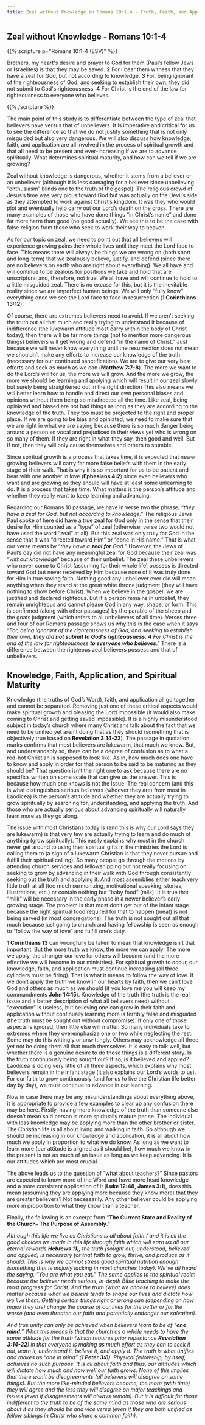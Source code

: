 ```yaml
---
title: Zeal without Knowledge in Romans 10:1-4 - Truth, Faith, and Application 
---
```


## Zeal without Knowledge - Romans 10:1-4 

{{% scripture p="Romans 10:1-4 (ESV)" %}}  

Brothers, my heart's desire and prayer to God for them (Paul’s fellow Jews or Israelites) is that they may be saved. **2** For I bear them witness that they have a zeal for God, but not according to knowledge. **3** For, being ignorant of the righteousness of God, and seeking to establish their own, they did not submit to God's righteousness. **4** For Christ is the end of the law for righteousness to everyone who believes.              

{{% /scripture %}}  

 The main point of this study is to differentiate between the type of zeal that believers have versus that of unbelievers. It is imperative and critical for us to see the difference so that we do not justify something that is not only misguided but also very dangerous. We will also discuss how knowledge, faith, and application are all involved in the process of spiritual growth and that all need to be present and ever-increasing if we are to advance spiritually. What determines spiritual maturity, and how can we tell if we are growing? 

Zeal without knowledge is dangerous, whether it stems from a believer or an unbeliever (although it is less damaging for a believer since unbelieving “enthusiasm” blinds one to the truth of the gospel). The religious crowd of Jesus’s time was very pious toward God but was actually on the Devil’s side as they attempted to work against Christ’s kingdom. It was they who would plot and eventually help carry out our Lord’s death on the cross. There are many examples of those who have done things “in Christ’s name” and done far more harm than good (no good actually). We see this to be the case with false religion from those who seek to work their way to heaven.  

As for our topic on zeal, we need to point out that all believers will experience growing pains their whole lives until they meet the Lord face to face. This means there will always be things we are wrong on (both short and long-term) that we zealously believe, justify, and defend (since there are no believers on earth who are right about everything). We all have and will continue to be zealous for positions we take and hold that are unscriptural and, therefore, not true. We all have and will continue to hold to a little misguided zeal. There is no excuse for this, but it is the inevitable reality since we are imperfect human beings. We will only “fully know” everything once we see the Lord face to face in resurrection (**1 Corinthians 13:12**). 

Of course, there are extremes believers need to avoid. If we aren’t seeking the truth out all that much and really trying to understand it because of indifference (the lukewarm attitude most carry within the body of Christ today), then there will be far more things (not to mention more dangerous things) believers will get wrong and defend “in the name of Christ.” Just because we will never know everything until the resurrection does not mean we shouldn’t make any efforts to increase our knowledge of the truth (necessary for our continued sanctification). We are to give our very best efforts and seek as much as we can (**Matthew 7:7-8**). The more we want to do the Lord’s will for us, the more we will grow. And the more we grow, the more we should be learning and applying which will result in our zeal slowly but surely being straightened out in the right direction This also means we will better learn how to handle and direct our own personal biases and opinions without them being so misdirected all the time. Like zeal, being opiniated and biased are not bad things as long as they are according to the knowledge of the truth. They too must be projected to the right and proper place. If we are going to be bias and opiniated, we need to make sure that we are right in what we are saying because there is so much danger being around a person so vocal and prejudiced in their views yet who is wrong on so many of them. If they are right in what they say, then good and well. But if not, then they will only cause themselves and others to stumble.                                                                            

Since spiritual growth is a process that takes time, it is expected that newer growing believers will carry far more false beliefs with them in the early stage of their walk. That is why it is so important for us to be patient and bear with one another in love (**Ephesians 4:2**) since even believers who want and are growing as they should will have at least some unlearning to do. It is a process that takes time. What matters is the person’s attitude and whether they really want to keep learning and advancing. 

Regarding our Romans 10 passage, we have in verse two the phrase, “*they have a zeal for God, but not according to knowledge*.” The religious Jews Paul spoke of here did have a true zeal for God only in the sense that their desire for Him counted as a “type” of zeal (otherwise, verse two would not have used the word “zeal” at all). But this zeal was only truly for God in the sense that it was “directed toward Him” or “done in His name.” That is what our verse means by “*they have a **zeal** **for** God.*” However, the Jews of Paul’s day did not have any meaningful zeal for God because their zeal was “*without knowledge*” because of their unbelief. The zeal these unbelievers who never come to Christ (assuming for their whole life) possess is directed toward God but never received by Him because none of it was truly done for Him in true saving faith. Nothing good any unbeliever ever did will mean anything when they stand at the great white throne judgment (they will have nothing to show before Christ). When we believe in the gospel, we are justified and declared righteous. But if a person remains in unbelief, they remain unrighteous and cannot please God in any way, shape, or form. This is confirmed (along with other passages) by the parable of the sheep and the goats judgment (which refers to all unbelievers of all time). Verses three and four of our Romans passage shows us why this is the case when it says “*For, being ignorant of the righteousness of God, and seeking to establish their own, **they did not submit to God's righteousness**.* ***4** For Christ is the end of the law for righteousness **to everyone who believes***.”  There is a difference between the righteous zeal believers possess and that of unbelievers.                                                                                         

## **Knowledge, Faith, Application, and Spiritual Maturity** 

Knowledge (the truths of God’s Word), faith, and application all go together and cannot be separated. Removing just one of these critical aspects would make spiritual growth and pleasing the Lord impossible (it would also make coming to Christ and getting saved impossible). It is a highly misunderstood subject in today’s church where many Christians talk about the fact that we need to be unified yet aren’t doing that as they should (something that is objectively true based on **Revelation 3:14-22**). The passage in quotation marks confirms that most believers are lukewarm, that much we know. But, and understandably so, there can be a degree of confusion as to what a red-hot Christian is supposed to look like. As in, how much does one have to know and apply in order for that person to be said to be maturing as they should be? That question isn’t the right one to ask because there are no specifics written on some scale that can give us the answer. This is because how much one knows is not the issue. The real concern (and this is what distinguishes serious believers (whoever they are) from most in Laodicea) is the person’s attitude and whether they are actually trying to grow spiritually by searching for, understanding, and applying the truth. And those who are actually serious about advancing spiritually will naturally learn more as they go along. 

The issue with most Christians today is (and this is why our Lord says they are lukewarm) is that very few are actually trying to learn and do much of anything (grow spiritually). This easily explains why most in the church never get around to using their spiritual gifts in the ministries the Lord is calling them to (a sign of a lukewarm Christian is that they never pursue and fulfill their spiritual calling). So many people go through the motions by attending church services and fellowshipping but not really focusing on seeking to grow by advancing in their walk with God through consistently seeking out the truth and applying it. And most assemblies either teach very little truth at all (too much sermonizing, motivational speaking, stories, illustrations, etc.) or contain nothing but “baby food” (milk). It is true that “milk” will be necessary in the early phase in a newer believer’s early growing stage. The problem is that most don’t get out of the infant stage because the right spiritual food required for that to happen (meat) is not being served (in most congregations). The truth is not sought out all that much because just going to church and having fellowship is seen as enough to “follow the way of love” and fulfill one’s duty. 

**1 Corinthians 13** can wrongfully be taken to mean that knowledge isn’t that important. But the more truth we know, the more we can apply. The more we apply, the stronger our love for others will become (and the more effective we will become in our ministries). For spiritual growth to occur, our knowledge, faith, and application must continue increasing (all three cylinders must be firing). That is what it means to follow the way of love. If we don’t apply the truth we know in our hearts by faith, then we can’t love God and others as much as we should (if you love me you will keep my commandments **John 14:15**). Knowledge of the truth (the truth is the real issue and a better description of what all believers need) without “execution” is useless, but believing one can grow in their faith and application without continually learning more is terribly false and misguided (the truth must be sought out without compromise). If only one of those aspects is ignored, then little else will matter. So many individuals take to extremes where they overemphasize one or two while neglecting the rest. Some may do this wittingly or unwittingly. Others may acknowledge all three yet not be doing them all that much themselves. It is easy to talk well, but whether there is a genuine desire to do those things is a different story. Is the truth continuously being sought out? If so, is it believed and applied? Laodicea is doing very little of all three aspects, which explains why most believers remain in the infant stage (it also explains our Lord’s words to us). For our faith to grow continuously (and for us to live the Christian life better day by day), we must continue to advance in our learning. 

Now in case there may be any misunderstandings about everything above, it is appropriate to provide a few examples to clear up any confusion there may be here. Firstly, having more knowledge of the truth than someone else doesn’t mean said person is more spiritually mature per se. The individual with less knowledge may be applying more than the other brother or sister. The Christian life is all about living and walking in faith. So although we should be increasing in our knowledge and application, it is all about how much we apply in proportion to what we do know. As long as we want to learn more (our attitude is aligned as it should be), how much we know in the present is not as much of an issue as long as we keep advancing. It is our attitudes which are most crucial. 

 The above leads us to the question of “what about teachers?” Since pastors are expected to know more of the Word and have more head knowledge and a more consistent application of it (**Luke 12:48**, **James 3:1**), does this mean (assuming they are applying more because they know more) that they are greater believers? Not necessarily. Any other believer could be applying more in proportion to what they know than a teacher. 

Finally, the following is an excerpt from “**The Current State and Reality of the Church- The Purpose of Assembly**.”  

*Although this life we live as Christians is all about faith ( and it is all the good choices we made in this life through faith which will earn us all our eternal rewards **Hebrews 11**), the truth (sought out, understood, believed and applied) is necessary for that faith to grow, thrive, and produce as it should. This is why we cannot stress good spiritual nutrition enough (something that is majorly lacking in most churches today). We’ve all heard the saying, “You are what you eat.” The same applies to the spiritual realm because the believer needs serious, in-depth Bible teaching to make the most progress for Christ. And the truth (what we choose to believe) does matter because what we believe tends to shape our lives and dictate how we live them. Getting certain things right or wrong can (depending on how major they are) change the course of our lives for the better or for the worse (and even threaten our faith and potentially endanger our salvation).* 

*And true unity can only be achieved when believers learn to be of “**one mind**.” What this means is that the church as a whole needs to have the same attitude for the truth (which requires prior repentance **Revelation 3:14-22**) in that everyone is making as much effort as they can to seek it out, learn it, understand it, believe it, and apply it. The truth is what unifies and makes us “one in mind” (**1 Peter 3:8**). Physical fellowship, by itself, achieves no such purpose. It is all about faith and thus, our attitudes which will dictate how much and how well our faith grows. None of this implies that there won’t be disagreements (all believers will disagree on some things). But the more like-minded believers become, the more (with time) they will agree and the less they will disagree on major teachings and issues (even if disagreements will always remain). But it is difficult for those indifferent to the truth to be of the same mind as those who are serious about it as they should be and vice versa (even if they are both unified as fellow siblings in Christ who share a common faith).* 